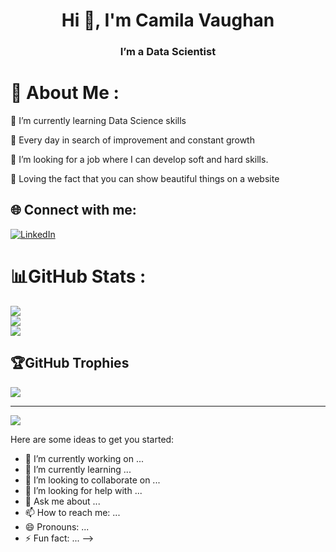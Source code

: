 <h1 align="center">Hi 👋, I'm Camila Vaughan</h1>
<h3 align="center">I’m a Data Scientist</h3>

# 💫 About Me :
🌱 I’m currently learning Data Science skills

🔭 Every day in search of improvement and constant growth

🔎 I’m looking for a job where I can develop soft and hard skills.

💖 Loving the fact that you can show beautiful things on a website

## 🌐 Connect with me:
[![LinkedIn](	https://img.shields.io/badge/LinkedIn-0077B5?style=for-the-badge&logo=linkedin&logoColor=white)](https://www.linkedin.com/in/camilavaughan/)

# 📊GitHub Stats :
![](https://github-readme-stats.vercel.app/api?username=camilavaughan&theme=radical&hide_border=false&include_all_commits=false&count_private=false)<br/>
![](https://github-readme-streak-stats.herokuapp.com/?user=camilavaughan&theme=radical&hide_border=false)<br/>
![](https://github-readme-stats.vercel.app/api/top-langs/?username=camilavaughan&theme=radical&hide_border=false&include_all_commits=false&count_private=false&layout=compact)

## 🏆GitHub Trophies
![](https://github-profile-trophy.vercel.app/?username=camilavaughan&theme=onedark&no-frame=false&no-bg=false&margin-w=4)

---
![](https://komarev.com/ghpvc/?username=camilavaughan&color=fb2054&style=for-the-badge)

Here are some ideas to get you started:

- 🔭 I’m currently working on ...
- 🌱 I’m currently learning ...
- 👯 I’m looking to collaborate on ...
- 🤔 I’m looking for help with ...
- 💬 Ask me about ...
- 📫 How to reach me: ...
- 😄 Pronouns: ...
- ⚡ Fun fact: ...
-->

